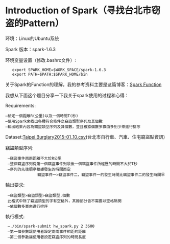 # Introduction of Spark（寻找台北市窃盗的Pattern）

环境：Linux的Ubuntu系统


Spark 版本：spark-1.6.3

环境变量设置（修改.bashrc文件）:

       export SPARK_HOME=$WORK_SPACE/spark-1.6.3
       export PATH=$PATH:$SPARK_HOME/bin
   
关于Spark的Function的理解，我的参考资料主要是这篇博客：[Spark Function](https://www.iteblog.com/archives/1396)

我想从下面这个题目分享一下我关于spark使用的过程和心得：

Requirements:

    –給定一個距離R(公里)以及一個時間T(秒)    
    –使用Spark來找出各種符合條件之竊盜類型序列及其個數    
    –輸出結果內容為竊盜類型序列及其個數，並且根據個數多寡由多到少來進行排序
    
Dataset:[Taipei Burglary2015-01_10.csv](https://drive.google.com/open?id=0ByW2ffFcRkFgOVc1RHFEa0dLTUk)(台北市自行車、汽車、住宅竊盜點資訊)


竊盜類型序列:

     –竊盜事件兩兩距離不大於R公里    
     –整個竊盜序列從第一個竊盜事件到最後一個竊盜事件所經歷的時間不大於T秒
     –序列的先後順序根據發生的時間而定
                  竊盜事件一>竊盜事件二，竊盜事件一的發生時間比竊盜事件二的發生時間早
                  
 輸出要求:
 
     –竊盜類型>竊盜類型>竊盜類型,個數 
     此格式中除了竊盜類型的字有空格外，其餘部分皆不需要以空格隔開   
     –依個數多寡來進行排序
     
 執行模式:
 
     –./bin/spark-submit hw_spark.py 2 3600
     –第一個參數讓使用者設定兩兩事件相距的距離
     –第二個參數讓使用者設定竊盜序列的時間長度
     
